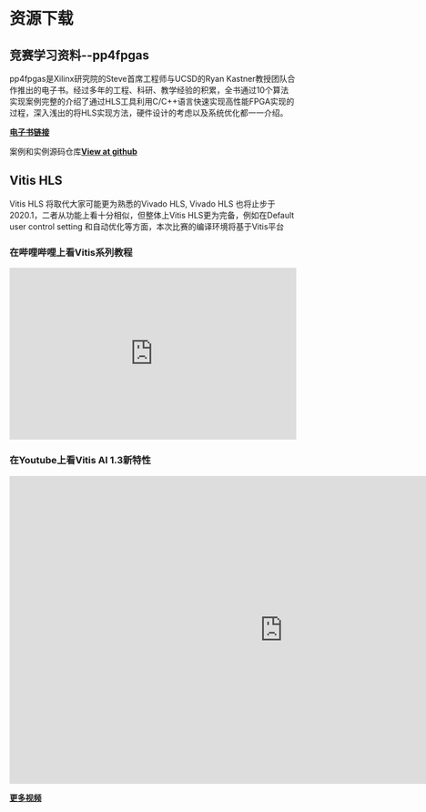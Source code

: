 # 资源下载

## 竞赛学习资料--pp4fpgas

pp4fpgas是Xilinx研究院的Steve首席工程师与UCSD的Ryan Kastner教授团队合作推出的电子书。经过多年的工程、科研、教学经验的积累，全书通过10个算法实现案例完整的介绍了通过HLS工具利用C/C++语言快速实现高性能FPGA实现的过程，深入浅出的将HLS实现方法，硬件设计的考虑以及系统优化都一一介绍。

[**电子书链接**](https://xupsh.gitbook.io/pp4fpgas-cn/readme/readme)

案例和实例源码仓库<a class="buttons github" href="https://github.com/xupsh/pp4fpgas-cn-hls"><b>View at github</b></a>

## Vitis HLS 

Vitis HLS 将取代大家可能更为熟悉的Vivado HLS, Vivado HLS 也将止步于2020.1，二者从功能上看十分相似，但整体上Vitis HLS更为完备，例如在Default user control setting 和自动优化等方面，本次比赛的编译环境将基于Vitis平台

### **在哔哩哔哩上看Vitis系列教程**
<div style="position: relative; padding: 30% 45%;">
<iframe style="position: absolute; width: 100%; height: 100%; left: 0; top: 0;" src="https://player.bilibili.com/player.html?cid=211965422&aid=753816989&page=1&as_wide=1&high_quality=1&danmaku=0" frameborder="no" scrolling="no"></iframe>
</div>

### **在Youtube上看Vitis AI 1.3新特性**
<iframe width="960" height="541" src="https://www.youtube.com/embed/T4HaM2QONw8" title="YouTube video player" frameborder="0" allow="accelerometer; autoplay; clipboard-write; encrypted-media; gyroscope; picture-in-picture" allowfullscreen></iframe>
                  
[**更多视频**](https://www.youtube.com/watch?v=T4HaM2QONw8&list=PLRr5m7hDN9TI_TbwWxNuzHUUqR-P1Piq6)